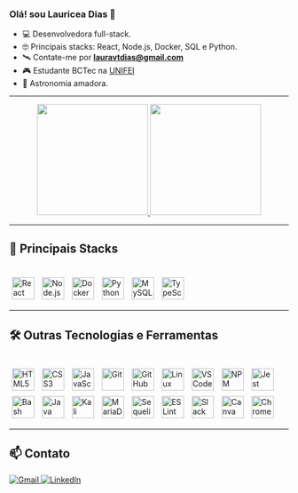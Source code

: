 ### Olá! sou Lauricea Dias 👋

- 💻 Desenvolvedora full-stack.  
- 🤓 Principais stacks: React, Node.js, Docker, SQL e Python.  
- 🛰️ Contate-me por **lauravtdias@gmail.com**  
- 🎮 Estudante BCTec na [UNIFEI](https://unifei.edu.br/)  
- 🔭 Astronomia amadora.  

---

<div align="center">
  <a href="https://github.com/Laura-dias388">
    <img height="200px" src="https://github-readme-stats.vercel.app/api?username=Laura-dias388&show_icons=true&theme=blue-green&include_all_commits=true&count_private=true"/>
  </a>
  <a href="https://github.com/Laura-dias388">
    <img height="200px" src="https://github-readme-stats.vercel.app/api/top-langs/?username=Laura-dias388&layout=compact&langs_count=7&theme=blue-green"/>
  </a>
</div>

---

## 🚀 Principais Stacks
<div style="display: inline_block"><br>
  <img align="center" alt="React" height="40" width="40" src="https://cdn.jsdelivr.net/gh/devicons/devicon/icons/react/react-original.svg" style="margin: 5px"/>
  <img align="center" alt="Node.js" height="40" width="40" src="https://cdn.jsdelivr.net/gh/devicons/devicon/icons/nodejs/nodejs-original.svg" style="margin: 5px"/>
  <img align="center" alt="Docker" height="40" width="40" src="https://cdn.jsdelivr.net/gh/devicons/devicon/icons/docker/docker-original.svg" style="margin: 5px"/>
  <img align="center" alt="Python" height="40" width="40" src="https://cdn.jsdelivr.net/gh/devicons/devicon/icons/python/python-original.svg" style="margin: 5px"/>
  <img align="center" alt="MySQL" height="40" width="40" src="https://cdn.jsdelivr.net/gh/devicons/devicon/icons/mysql/mysql-original.svg" style="margin: 5px"/>
  <img align="center" alt="TypeScript" height="40" width="40" src="https://cdn.jsdelivr.net/gh/devicons/devicon/icons/typescript/typescript-original.svg" style="margin: 5px"/>
</div>

---

## 🛠️ Outras Tecnologias e Ferramentas
<div style="display: inline_block"><br>
  <img align="center" alt="HTML5" height="40" width="40" src="https://cdn.jsdelivr.net/gh/devicons/devicon/icons/html5/html5-original.svg" style="margin: 5px"/>
  <img align="center" alt="CSS3" height="40" width="40" src="https://cdn.jsdelivr.net/gh/devicons/devicon/icons/css3/css3-original.svg" style="margin: 5px"/>
  <img align="center" alt="JavaScript" height="40" width="40" src="https://cdn.jsdelivr.net/gh/devicons/devicon/icons/javascript/javascript-plain.svg" style="margin: 5px"/>
  <img align="center" alt="Git" height="40" width="40" src="https://cdn.jsdelivr.net/gh/devicons/devicon/icons/git/git-original.svg" style="margin: 5px"/>
  <img align="center" alt="GitHub" height="40" width="40" src="https://cdn.jsdelivr.net/gh/devicons/devicon/icons/github/github-original.svg" style="margin: 5px"/>
  <img align="center" alt="Linux" height="40" width="40" src="https://cdn.jsdelivr.net/gh/devicons/devicon/icons/linux/linux-original.svg" style="margin: 5px"/>
  <img align="center" alt="VSCode" height="40" width="40" src="https://cdn.jsdelivr.net/gh/devicons/devicon/icons/vscode/vscode-original.svg" style="margin: 5px"/>
  <img align="center" alt="NPM" height="40" width="40" src="https://cdn.jsdelivr.net/gh/devicons/devicon/icons/npm/npm-original-wordmark.svg" style="margin: 5px"/>
  <img align="center" alt="Jest" height="40" width="40" src="https://cdn.jsdelivr.net/gh/devicons/devicon/icons/jest/jest-plain.svg" style="margin: 5px"/>
  <img align="center" alt="Bash" height="40" width="40" src="https://cdn.jsdelivr.net/gh/devicons/devicon/icons/bash/bash-original.svg" style="margin: 5px"/>
  <img align="center" alt="Java" height="40" width="40" src="https://cdn.jsdelivr.net/gh/devicons/devicon/icons/java/java-original.svg" style="margin: 5px"/>
  <img align="center" alt="Kali Linux" height="40" width="40" src="https://cdn.jsdelivr.net/gh/devicons/devicon/icons/kalilinux/kalilinux-original.svg" style="margin: 5px"/>
  <img align="center" alt="MariaDB" height="40" width="40" src="https://cdn.jsdelivr.net/gh/devicons/devicon/icons/mariadb/mariadb-original.svg" style="margin: 5px"/>
  <img align="center" alt="Sequelize" height="40" width="40" src="https://cdn.jsdelivr.net/gh/devicons/devicon/icons/sequelize/sequelize-original.svg" style="margin: 5px"/>
  <img align="center" alt="ESLint" height="40" width="40" src="https://cdn.jsdelivr.net/gh/devicons/devicon/icons/eslint/eslint-original.svg" style="margin: 5px"/>
  <img align="center" alt="Slack" height="40" width="40" src="https://cdn.jsdelivr.net/gh/devicons/devicon/icons/slack/slack-original.svg" style="margin: 5px"/>
  <img align="center" alt="Canva" height="40" width="40" src="https://cdn.jsdelivr.net/gh/devicons/devicon/icons/canva/canva-original.svg" style="margin: 5px"/>
  <img align="center" alt="Chrome" height="40" width="40" src="https://cdn.jsdelivr.net/gh/devicons/devicon/icons/chrome/chrome-original.svg" style="margin: 5px"/>
</div>

---

## 📫 Contato
<div>
  <a href="mailto:lauravtdias@gmail.com" target="_blank">
    <img src="https://img.shields.io/badge/Gmail-D14836?style=for-the-badge&logo=gmail&logoColor=white" alt="Gmail"/>
  </a>
  <a href="https://www.linkedin.com/in/lauricea-dias-83ba72207" target="_blank" rel="noopener noreferrer">
    <img src="https://img.shields.io/badge/-LinkedIn-%230077B5?style=for-the-badge&logo=linkedin&logoColor=white" alt="LinkedIn"/>
  </a>
</div>

